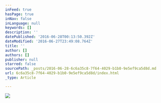 ```yaml
---
inFeed: true
hasPage: true
inNav: false
inLanguage: null
keywords: []
description: ''
datePublished: '2016-06-28T00:13:50.392Z'
dateModified: '2016-06-27T23:49:08.764Z'
title: ''
author: []
authors: []
publisher: null
starred: false
sourcePath: _posts/2016-06-28-6c6a35c8-7f64-4029-b1b0-9e5ef9ca5d8d.md
url: 6c6a35c8-7f64-4029-b1b0-9e5ef9ca5d8d/index.html
_type: Article

---
```

![](https://the-grid-user-content.s3-us-west-2.amazonaws.com/a33d0c3e-ffc1-4f46-a349-7486811ad072.jpg)